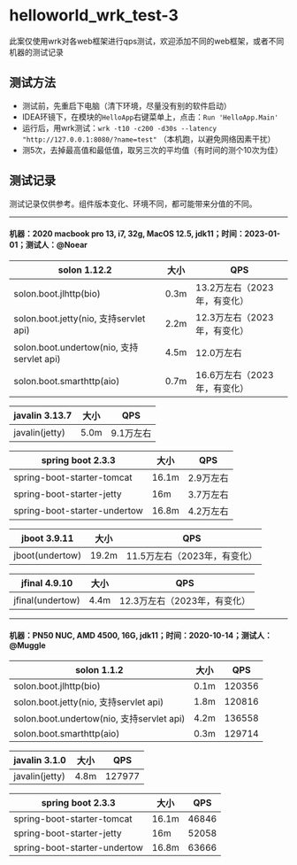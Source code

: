 # helloworld_wrk_test-3

此案仅使用wrk对各web框架进行qps测试，欢迎添加不同的web框架，或者不同机器的测试记录

## 测试方法

* 测试前，先重启下电脑（清下环境，尽量没有别的软件启动）
* IDEA环镜下，在模块的`HelloApp`右键菜单上，点击：`Run 'HelloApp.Main'`
* 运行后，用wrk测试：`wrk -t10 -c200 -d30s --latency "http://127.0.0.1:8080/?name=test"` （本机跑，以避免网络因素干扰）
* 测5次，去掉最高值和最低值，取另三次的平均值（有时间的测个10次为佳） 


## 测试记录

测试记录仅供参考。组件版本变化、环境不同，都可能带来分值的不同。


----

#### 机器：2020 macbook pro 13, i7, 32g, MacOS 12.5, jdk11；时间：2023-01-01；测试人：@Noear

| solon 1.12.2                            | 大小   | QPS                | 
|-----------------------------------------|------|--------------------| 
| solon.boot.jlhttp(bio)                  | 0.3m | 13.2万左右（2023年，有变化） |
| solon.boot.jetty(nio, 支持servlet api)    | 2.2m | 12.3万左右（2023年，有变化）            | 
| solon.boot.undertow(nio, 支持servlet api) | 4.5m | 12.0万左右            | 
| solon.boot.smarthttp(aio)               | 0.7m | 16.6万左右（2023年，有变化） | 


| javalin 3.13.7  | 大小 |  QPS  | 
| -------- | -------- | -------- |
| javalin(jetty)   | 5.0m |  9.1万左右  | 


| spring boot 2.3.3  | 大小 |  QPS  | 
| -------- | -------- | -------- |
| spring-boot-starter-tomcat   | 16.1m |  2.9万左右  | 
| spring-boot-starter-jetty | 16m | 3.7万左右 |
| spring-boot-starter-undertow | 16.8m | 4.2万左右 |

| jboot 3.9.11  | 大小 | QPS                | 
| -------- | -------- |--------------------|
| jboot(undertow)   | 19.2m | 11.5万左右（2023年，有变化） | 


| jfinal 4.9.10  | 大小 | QPS     | 
| -------- | -------- |---------|
| jfinal(undertow)   | 4.4m | 12.3万左右（2023年，有变化） | 


----

#### 机器：PN50 NUC, AMD 4500, 16G, jdk11；时间：2020-10-14；测试人：@Muggle

|  solon 1.1.2 | 大小 | QPS | 
| -------- | -------- | -------- | 
| solon.boot.jlhttp(bio)     | 0.1m     | 120356     |
| solon.boot.jetty(nio, 支持servlet api)     | 1.8m     | 120816     | 
| solon.boot.undertow(nio, 支持servlet api)     | 4.2m     | 136558     | 
| solon.boot.smarthttp(aio)     | 0.3m     | 129714     | 


| javalin 3.1.0  | 大小 |  QPS  | 
| -------- | -------- | -------- |
| javalin(jetty)   | 4.8m |  127977  | 


| spring boot 2.3.3  | 大小 |  QPS  | 
| -------- | -------- | -------- |
| spring-boot-starter-tomcat   | 16.1m |  46846  | 
| spring-boot-starter-jetty | 16m | 52058 |
| spring-boot-starter-undertow | 16.8m | 63666 |



